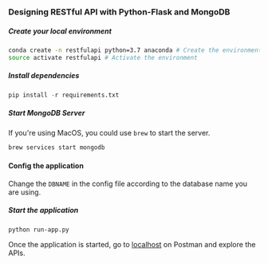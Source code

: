 ### Designing RESTful API with Python-Flask and MongoDB

##### Create your local environment

```bash
conda create -n restfulapi python=3.7 anaconda # Create the environment
source activate restfulapi # Activate the environment
```

##### Install dependencies

```python
pip install -r requirements.txt
```

##### Start MongoDB Server

If you're using MacOS, you could use `brew` to start the server.

```bash
brew services start mongodb
```

#### Config the application

Change the `DBNAME` in the config file according to the database name you are using.

##### Start the application

```bash
python run-app.py
```

Once the application is started, go to [localhost](http://localhost:5000/)
on Postman and explore the APIs.
